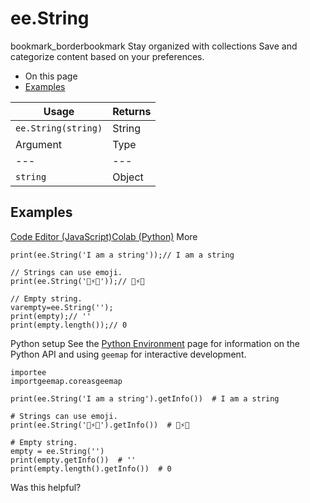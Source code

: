  
#  ee.String
bookmark_borderbookmark Stay organized with collections  Save and categorize content based on your preferences.
  * On this page
  * [Examples](https://developers.google.com/earth-engine/apidocs/ee-string#examples)


Usage | Returns  
---|---  
`ee.String(string)` | String  
Argument | Type | Details  
---|---|---  
`string` | Object|String | A string or a computed object.  
## Examples
[Code Editor (JavaScript)](https://developers.google.com/earth-engine/apidocs/ee-string#code-editor-javascript-sample)[Colab (Python)](https://developers.google.com/earth-engine/apidocs/ee-string#colab-python-sample) More
```
print(ee.String('I am a string'));// I am a string

// Strings can use emoji.
print(ee.String('🧲⚡️👀'));// 🧲⚡️👀

// Empty string.
varempty=ee.String('');
print(empty);// ''
print(empty.length());// 0
```
Python setup
See the [ Python Environment](https://developers.google.com/earth-engine/guides/python_install) page for information on the Python API and using `geemap` for interactive development.
```
importee
importgeemap.coreasgeemap
```
```
print(ee.String('I am a string').getInfo())  # I am a string

# Strings can use emoji.
print(ee.String('🧲⚡️👀').getInfo())  # 🧲⚡️👀

# Empty string.
empty = ee.String('')
print(empty.getInfo())  # ''
print(empty.length().getInfo())  # 0
```

Was this helpful?
